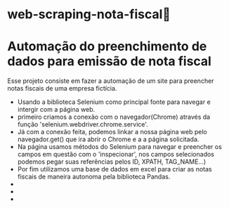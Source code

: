 # web-scraping-nota-fiscal👮
# Automação do preenchimento de dados para emissão de nota fiscal
Esse projeto consiste  em fazer a automação de um site para preencher notas fiscais de uma empresa fictícia.
- Usando a biblioteca Selenium como principal fonte para navegar e intergir com a página web.
- primeiro criamos a conexão com o navegador(Chrome) através da função 'selenium.webdriver.chrome.service'.
- Já com a conexão feita, podemos linkar a nossa página web pelo navegador.get() que ira abrir o Chrome e a a página solicitada.
- Na página usamos métodos do Selenium para navegar e preencher os campos em questão com o 'inspecionar', nos campos selecionados podemos pegar suas referências pelos ID, XPATH, TAG_NAME...)
- Por fim utilizamos uma base de dados em excel para criar as notas fiscais de maneira autonoma pela biblioteca Pandas.
- 
- 
- 
